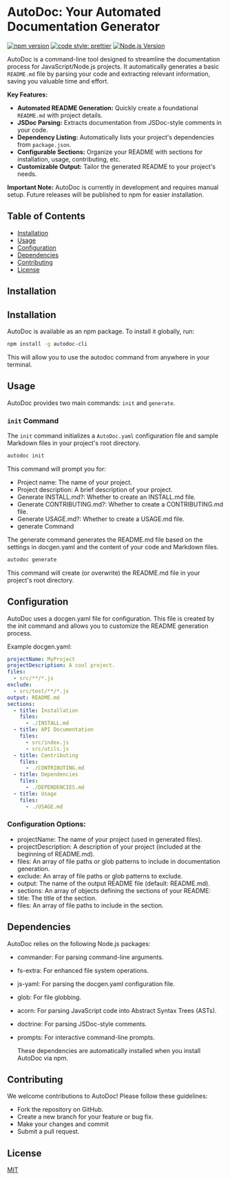 # AutoDoc: Your Automated Documentation Generator

[![npm version](https://img.shields.io/badge/npm%20version-1.0.0-blue)](https://www.npmjs.com/package/autodoc-cli)
[![code style: prettier](https://img.shields.io/badge/code_style-prettier-ff69b4)](https://github.com/prettier/prettier)
[![Node.js Version](https://img.shields.io/badge/node-18.x-green)](https://nodejs.org/)

AutoDoc is a command-line tool designed to streamline the documentation process for JavaScript/Node.js projects. It automatically generates a basic `README.md` file by parsing your code and extracting relevant information, saving you valuable time and effort.

**Key Features:**

- **Automated README Generation:** Quickly create a foundational `README.md` with project details.
- **JSDoc Parsing:** Extracts documentation from JSDoc-style comments in your code.
- **Dependency Listing:** Automatically lists your project's dependencies from `package.json`.
- **Configurable Sections:** Organize your README with sections for installation, usage, contributing, etc.
- **Customizable Output:** Tailor the generated README to your project's needs.

**Important Note:** AutoDoc is currently in development and requires manual setup. Future releases will be published to npm for easier installation.

## Table of Contents

- [Installation](#installation)
- [Usage](#usage)
- [Configuration](#configuration)
- [Dependencies](#dependencies)
- [Contributing](#contributing)
- [License](#license)

## Installation

## Installation

AutoDoc is available as an npm package. To install it globally, run:

```bash
npm install -g autodoc-cli
```
This will allow you to use the autodoc command from anywhere in your terminal.

## Usage

AutoDoc provides two main commands: `init` and `generate`.

### `init` Command

The `init` command initializes a `AutoDoc.yaml` configuration file and sample Markdown files in your project's root directory.

```bash
autodoc init
```

This command will prompt you for:

- Project name: The name of your project.
- Project description: A brief description of your project.
- Generate INSTALL.md?: Whether to create an INSTALL.md file.
- Generate CONTRIBUTING.md?: Whether to create a CONTRIBUTING.md file.
- Generate USAGE.md?: Whether to create a USAGE.md file.
- generate Command

The generate command generates the README.md file based on the settings in docgen.yaml and the content of your code and Markdown files.

```Bash
autodoc generate
```

This command will create (or overwrite) the README.md file in your project's root directory.

## Configuration

AutoDoc uses a docgen.yaml file for configuration. This file is created by the init command and allows you to customize the README generation process.

Example docgen.yaml:

```YAML
projectName: MyProject
projectDescription: A cool project.
files:
  - src/**/*.js
exclude:
  - src/test/**/*.js
output: README.md
sections:
  - title: Installation
    files:
      - ./INSTALL.md
  - title: API Documentation
    files:
      - src/index.js
      - src/utils.js
  - title: Contributing
    files:
      - ./CONTRIBUTING.md
  - title: Dependencies
    files:
      - ./DEPENDENCIES.md
  - title: Usage
    files:
      - ./USAGE.md
```

### Configuration Options:

- projectName: The name of your project (used in generated files).
- projectDescription: A description of your project (included at the beginning of README.md).
- files: An array of file paths or glob patterns to include in documentation generation.
- exclude: An array of file paths or glob patterns to exclude.
- output: The name of the output README file (default: README.md).
- sections: An array of objects defining the sections of your README:
- title: The title of the section.
- files: An array of file paths to include in the section.

## Dependencies

AutoDoc relies on the following Node.js packages:

- commander: For parsing command-line arguments.
- fs-extra: For enhanced file system operations.
- js-yaml: For parsing the docgen.yaml configuration file.
- glob: For file globbing.
- acorn: For parsing JavaScript code into Abstract Syntax Trees (ASTs).
- doctrine: For parsing JSDoc-style comments.
- prompts: For interactive command-line prompts.
  
  These dependencies are automatically installed when you install AutoDoc via npm.

## Contributing

We welcome contributions to AutoDoc! Please follow these guidelines:

- Fork the repository on GitHub.
- Create a new branch for your feature or bug fix.
- Make your changes and commit
- Submit a pull request.

## License
[MIT](https://github.com/ColePoppleton/AutoDoc-cli/blob/master/LICENSE)

